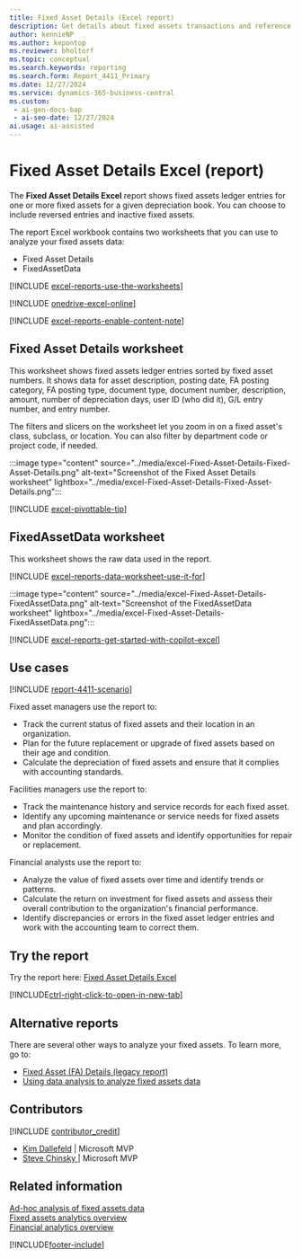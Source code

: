 ```yaml
---
title: Fixed Asset Details (Excel report)
description: Get details about fixed assets transactions and reference data that can help you manage your fixed assets.
author: kennieNP
ms.author: kepontop
ms.reviewer: bholtorf
ms.topic: conceptual
ms.search.keywords: reporting
ms.search.form: Report_4411_Primary
ms.date: 12/27/2024
ms.service: dynamics-365-business-central
ms.custom:
 - ai-gen-docs-bap
 - ai-seo-date: 12/27/2024
ai.usage: ai-assisted
---
```


# Fixed Asset Details Excel (report)

The **Fixed Asset Details Excel** report shows fixed assets ledger entries for one or more fixed assets for a given depreciation book. You can choose to include reversed entries and inactive fixed assets.

The report Excel workbook contains two worksheets that you can use to analyze your fixed assets data:

- Fixed Asset Details
- FixedAssetData

[!INCLUDE [excel-reports-use-the-worksheets](../includes/excel-reports-use-the-worksheets.md)]

[!INCLUDE [onedrive-excel-online](../includes/onedrive-excel-online.md)]

[!INCLUDE [excel-reports-enable-content-note](../includes/excel-reports-enable-content-note.md)]

## Fixed Asset Details worksheet

This worksheet shows fixed assets ledger entries sorted by fixed asset numbers. It shows data for asset description, posting date, FA posting category, FA posting type, document type, document number, description, amount, number of depreciation days, user ID (who did it), G/L entry number, and entry number.

The filters and slicers on the worksheet let you zoom in on a fixed asset's class, subclass, or location. You can also filter by department code or project code, if needed.

:::image type="content" source="../media/excel-Fixed-Asset-Details-Fixed-Asset-Details.png" alt-text="Screenshot of the Fixed Asset Details worksheet" lightbox="../media/excel-Fixed-Asset-Details-Fixed-Asset-Details.png":::

[!INCLUDE [excel-pivottable-tip](../includes/excel-pivottable-tip.md)]

## FixedAssetData worksheet

This worksheet shows the raw data used in the report.

[!INCLUDE [excel-reports-data-worksheet-use-it-for](../includes/excel-reports-data-worksheet-use-it-for.md)]

:::image type="content" source="../media/excel-Fixed-Asset-Details-FixedAssetData.png" alt-text="Screenshot of the FixedAssetData worksheet" lightbox="../media/excel-Fixed-Asset-Details-FixedAssetData.png":::

[!INCLUDE [excel-reports-get-started-with-copilot-excel](../includes/excel-reports-get-started-with-copilot-excel.md)]

## Use cases

[!INCLUDE [report-4411-scenario](../includes/report-4411-scenario-include.md)]

<!-- 

Prompt

Below is a report in an ERP system. Provide 3-4 use cases for different personas working with fixed asset management or finance for fixed assets.

Format like this:    
  
As a <persona>, use the report to    
* use case 1  
* use case 2    

Do not capitalize the persona names. 

Do not start lines with "Use the data to"

## Report name
Fixed Asset Details

## Report description
The Fixed Asset Details report provides a comprehensive overview of all relevant information pertaining to each fixed asset owned by an organization. This report serves as a detailed transaction information and reference tool for asset management.

### What the report does
The Fixed Asset Details report shows the fixed asset ledger entries for fixed assets. It provides detailed information about each fixed asset, including acquisition cost, depreciation, and book value.


Please include your data sources and URLs

-->

Fixed asset managers use the report to:

- Track the current status of fixed assets and their location in an organization.
- Plan for the future replacement or upgrade of fixed assets based on their age and condition.
- Calculate the depreciation of fixed assets and ensure that it complies with accounting standards.

Facilities managers use the report to:

- Track the maintenance history and service records for each fixed asset.
- Identify any upcoming maintenance or service needs for fixed assets and plan accordingly.
- Monitor the condition of fixed assets and identify opportunities for repair or replacement.

Financial analysts use the report to:

- Analyze the value of fixed assets over time and identify trends or patterns.
- Calculate the return on investment for fixed assets and assess their overall contribution to the organization's financial performance.
- Identify discrepancies or errors in the fixed asset ledger entries and work with the accounting team to correct them.

## Try the report

Try the report here: [Fixed Asset Details Excel](https://businesscentral.dynamics.com?report=4411)

[!INCLUDE[ctrl-right-click-to-open-in-new-tab](../includes/ctrl-right-click-to-open-in-new-tab.md)]

## Alternative reports

There are several other ways to analyze your fixed assets. To learn more, go to:

- [Fixed Asset (FA) Details (legacy report)](report-5604.md)
- [Using data analysis to analyze fixed assets data](../ad-hoc-analysis-fa.md)  

## Contributors

[!INCLUDE [contributor_credit](../includes/contributor_credit.md)]

- [Kim Dallefeld](https://www.linkedin.com/in/kim-dallefeld/) | Microsoft MVP
- [Steve Chinsky ](https://www.linkedin.com/in/steve-chinsky-321a20/) | Microsoft MVP

## Related information

[Ad-hoc analysis of fixed assets data](../ad-hoc-analysis-fa.md)  
[Fixed assets analytics overview](../fa-analytics-overview.md)  
[Financial analytics overview](../bi.md)  

[!INCLUDE[footer-include](../includes/footer-banner.md)]